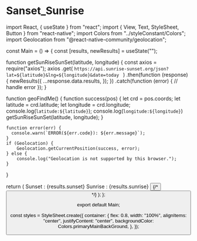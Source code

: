 # Sanset_Sunrise

import React, { useState } from "react";
import { View, Text, StyleSheet, Button } from "react-native";
import Colors from "../styleConstant/Colors";
import Geolocation from "@react-native-community/geolocation";

const Main = () => {
  const [results, newResults] = useState("");

  function getSunRiseSunSet(latitude, longitude) {
    const axios = require("axios");
    axios
      .get(
        `https://api.sunrise-sunset.org/json?lat=${latitude}&lng=${longitude}&date=today
      `
      )
      .then(function (response) {
        newResults({
          ...response.data.results,
        });
      })
      .catch(function (error) {
        // handle error
      });
  }

  function geoFindMe() {
    function success(pos) {
      let crd = pos.coords;
      let latitude = crd.latitude;
      let longitude = crd.longitude;
      console.log(`latitude:${latitude}`);
      console.log(`longitude:${longitude}`)
      getSunRiseSunSet(latitude, longitude);
      }
    

    function error(err) {
      console.warn(`ERROR(${err.code}): ${err.message}`);
    }
    if (Geolocation) {
        Geolocation.getCurrentPosition(success, error);
    } else { 
        console.log("Geolocation is not supported by this browser.");
    }
    
  }

  return (
    <View style={styles.container}>
      <Text> Sunset : {results.sunset} </Text>
      <Text> Sunrise : {results.sunrise}</Text>
      <Button title="Get your corrent geolocation" onPress={geoFindMe} />
      {/* <Button title="Clear" onPress={Clear} /> */}
    </View>
  );
};

export default Main;

const styles = StyleSheet.create({
  container: {
    flex: 0.8,
    width: "100%",
    alignItems: "center",
    justifyContent: "center",
    backgroundColor: Colors.primaryMainBackGround,
  },
});
